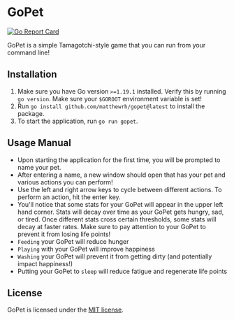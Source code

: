 # GoPet

[![Go Report Card](https://goreportcard.com/badge/github.com/matthewrh/gopet)](https://goreportcard.com/report/github.com/matthewrh/gopet)

GoPet is a simple Tamagotchi-style game that you can run from your command line!

## Installation

1. Make sure you have Go version `>=1.19.1` installed. Verify this by running `go version`. Make sure your `$GOROOT` environment variable is set!
2. Run `go install github.com/matthewrh/gopet@latest` to install the package.
3. To start the application, run `go run gopet`.

## Usage Manual

- Upon starting the application for the first time, you will be prompted to name your pet.
- After entering a name, a new window should open that has your pet and various actions you can perform!
- Use the left and right arrow keys to cycle between different actions. To perform an action, hit the enter key.
- You'll notice that some stats for your GoPet will appear in the upper left hand corner. Stats will decay over time as your GoPet gets hungry, sad, or tired. Once different stats cross certain thresholds, some stats will decay at faster rates. Make sure to pay attention to your GoPet to prevent it from losing life points!
- `Feeding` your GoPet will reduce hunger
- `Playing` with your GoPet will improve happiness
- `Washing` your GoPet will prevent it from getting dirty (and potentially impact happiness!)
- Putting your GoPet to `sleep` will reduce fatigue and regenerate life points

## License

GoPet is licensed under the [MIT license](https://github.com/matthewrh/gopet/blob/main/LICENSE).
